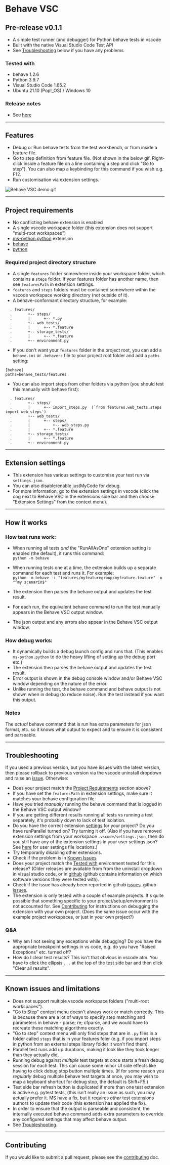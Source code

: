# Behave VSC 

## Pre-release v0.1.1
- A simple test runner (and debugger) for Python behave tests in vscode
- Built with the native Visual Studio Code Test API  
- See [Troubleshooting](README.md#troubleshooting) below if you have any problems

### Tested with
- behave 1.2.6
- Python 3.9.7
- Visual Studio Code 1.65.2
- Ubuntu 21.10 (Pop!_OS) / Windows 10

### Release notes
- See [here](https://github.com/jimasp/behave-vsc/releases)

---
## Features

- Debug or Run behave tests from the test workbench, or from inside a feature file.
- Go to step definition from feature file. (Not shown in the below gif. Right-click inside a feature file on a line containing a step and click "Go to step"). You can also map a keybinding for this command if you wish e.g. F12.
- Run customisation via extension settings.

![Behave VSC demo gif](https://github.com/jimasp/behave-vsc/raw/main/images/behave-vsc.gif)


---
## Project requirements
- No conflicting behave extension is enabled
- A single vscode workspace folder (this extension does not support "multi-root workspaces")
- [ms-python.python](https://marketplace.visualstudio.com/items?itemName=ms-python.python) extension
- [behave](https://behave.readthedocs.io)
- [python](https://www.python.org/) 

### Required project directory structure
- A single `features` folder somewhere inside your workspace folder, which contains a `steps` folder. If your features folder has another name, then see `featuresPath` in extension settings.
- `features` and `steps` folders must be contained somewhere within the vscode workspace working directory (not outside of it).
- A behave-conformant directory structure, for example:
```  
  . features/  
  .       +-- steps/  
  .       |      +-- *.py  
  .       +-- web_tests/  
  .       |      +-- *.feature  
  .       +-- storage_tests/  
  .       |      +-- *.feature  
  .       +-- environment.py
```
 - If you don't want your `features` folder in the project root, you can add a `behave.ini` or `.behaverc` file to your project root folder and add a `paths` setting:
```
[behave]
paths=behave_tests/features 
```
- You can also import steps from other folders via python (you should test this manually with behave first):
```  
  . features/  
  .       +-- steps/  
  .       |      +-- import_steps.py  (`from features.web_tests.steps import web_steps`)
  .       +-- web_tests/  
  .       |      +-- steps/
  .       |          +-- web_steps.py
  .       |      +-- *.feature  
  .       +-- storage_tests/  
  .       |      +-- *.feature  
  .       +-- environment.py
```

---
## Extension settings

- This extension has various settings to customise your test run via `settings.json`. 
- You can also disable/enable justMyCode for debug.
- For more information, go to the extension settings in vscode (click the cog next to Behave VSC in the extensions side bar and then choose "Extension Settings" from the context menu).

---  
## How it works

### How test runs work:

- When running all tests _and_ the "RunAllAsOne" extension setting is enabled (the default), it runs this command:  
`python -m behave`

- When running tests one at a time, the extension builds up a separate command for each test and runs it. For example:  
`python -m behave -i "features/myfeaturegroup/myfeature.feature" -n "^my scenario$"`

- The extension then parses the behave output and updates the test result.
- For each run, the equivalent behave command to run the test manually appears in the Behave VSC output window.
- The json output and any errors also appear in the Behave VSC output window.

### How debug works:

- It dynamically builds a debug launch config and runs that. (This enables `ms-python.python` to do the heavy lifting of setting up the debug port etc.)
- The extension then parses the behave output and updates the test result.
- Error output is shown in the debug console window and/or Behave VSC window depending on the nature of the error.
- Unlike running the test, the behave command and behave output is not shown when in debug (to reduce noise). Run the test instead if you want this 
output.

### Notes

The _actual_ behave command that is run has extra parameters for json format, etc. so it knows what output to expect and to ensure it is 
consistent and parseable.

---
## Troubleshooting
If you used a previous version, but you have issues with the latest version, then please rollback to previous version via the vscode uninstall dropdown and raise an [issue](https://github.com/jimasp/behave-vsc/issues). Otherwise:
- Does your project match the [Project Requirements](README.md#project-requirements) section above?
- If you have set the `featuresPath` in extension settings, make sure it matches your behave configuration file.
- Have you tried _manually_ running the behave command that is logged in the Behave VSC output window?
- If you are getting different results running all tests vs running a test separately, it's probably down to lack of test isolation.
- Do you have the correct extension [settings](README.md#extension-settings) for your project? Do you have runParallel turned on? Try turning it off. 
(Also if you have removed extension settings from your workspace `.vscode/settings.json`, then do you still have any of the extension settings in your user settings json? 
See [here](https://code.visualstudio.com/docs/getstarted/settings#_settings-file-locations) for user settings file locations.)
- Try temporarily disabling other extensions. 
- Check if the problem is in [Known Issues](README.md#known-issues-and-limitations)
 - Does your project match the [Tested with](README.md#tested-with) environment tested for this release? (Older releases are available from from the uninstall dropdown in visual studio code, or in [github](https://github.com/jimasp/behave-vsc/releases) (github contains information on which software versions they were tested with).
- Check if the issue has already been reported in github [issues](https://github.com/jimasp/behave-vsc/issues). github [issues](https://github.com/jimasp/behave-vsc/issues). 
- The extension is only tested with a couple of example projects. It's quite possible that something specific to your project/setup/environment is not accounted for. See [Contributing](CONTRIBUTING.md) for instructions on debugging the extension with your own project. (Does the same issue occur with the example project workspaces, or just in your own project?) 
### Q&A
- Why am I not seeing any exceptions while debugging? Do you have the appropriate breakpoint settings in vs code, e.g. do you have "Raised Exceptions" etc. turned off?
- How do I clear test results? This isn't that obvious in vscode atm. You have to click the ellipsis `...` at the top of the test side bar and then click "Clear all results".

---
## Known issues and limitations

- Does not support multiple vscode workspace folders ("multi-root workspaces").
- "Go to Step" context menu doesn't always work or match correctly. This is because there are a lot of ways to specify step matching and parameters in behave - parse; re; cfparse, and we would have to recreate these matching algorithms exactly. 
- "Go to step" context menu will only find steps that are in `.py` files in a folder called `steps` that is in your features foler (e.g. if you import steps in python from an external steps library folder it won't find them). 
- Parallel test runs add up durations, making it look like they took longer than they actually did.
- Running debug against _multiple_ test targets at once starts a fresh debug session for each test. This can cause some minor UI side effects like having to click debug stop button multiple times. (If for some reason you _regularly_ debug multiple behave test targets at once, you may wish to map a keyboard shortcut for debug stop, the default is Shift+F5.) 
- Test side bar refresh button is duplicated if more than one test extension is active e.g. pytest tests, (this isn't really an issue as such, you may actually prefer it. MS have a [fix](https://github.com/microsoft/vscode/issues/139737), but it requires _other_ test extensions authors to update their code (this extension has applied the fix).
- In order to ensure that the output is parseable and consistent, the internally executed behave command adds extra parameters to override any configured settings that may affect behave output.
- See [Troubleshooting](README.md#troubleshooting).


---
## Contributing

If you would like to submit a pull request, please see the [contributing](CONTRIBUTING.md) doc.

